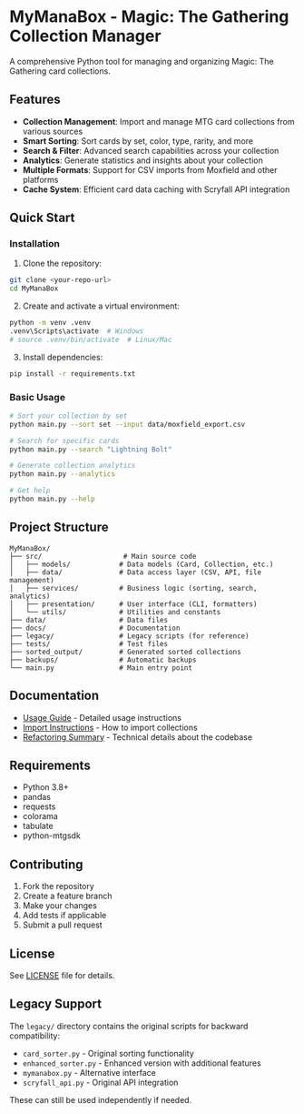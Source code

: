 # MyManaBox - Magic: The Gathering Collection Manager

A comprehensive Python tool for managing and organizing Magic: The Gathering card collections.

## Features

- **Collection Management**: Import and manage MTG card collections from various sources
- **Smart Sorting**: Sort cards by set, color, type, rarity, and more
- **Search & Filter**: Advanced search capabilities across your collection
- **Analytics**: Generate statistics and insights about your collection
- **Multiple Formats**: Support for CSV imports from Moxfield and other platforms
- **Cache System**: Efficient card data caching with Scryfall API integration

## Quick Start

### Installation

1. Clone the repository:

```bash
git clone <your-repo-url>
cd MyManaBox
```

2. Create and activate a virtual environment:

```bash
python -m venv .venv
.venv\Scripts\activate  # Windows
# source .venv/bin/activate  # Linux/Mac
```

3. Install dependencies:

```bash
pip install -r requirements.txt
```

### Basic Usage

```bash
# Sort your collection by set
python main.py --sort set --input data/moxfield_export.csv

# Search for specific cards
python main.py --search "Lightning Bolt"

# Generate collection analytics
python main.py --analytics

# Get help
python main.py --help
```

## Project Structure

```text
MyManaBox/
├── src/                    # Main source code
│   ├── models/            # Data models (Card, Collection, etc.)
│   ├── data/              # Data access layer (CSV, API, file management)
│   ├── services/          # Business logic (sorting, search, analytics)
│   ├── presentation/      # User interface (CLI, formatters)
│   └── utils/             # Utilities and constants
├── data/                  # Data files
├── docs/                  # Documentation
├── legacy/                # Legacy scripts (for reference)
├── tests/                 # Test files
├── sorted_output/         # Generated sorted collections
├── backups/               # Automatic backups
└── main.py                # Main entry point
```

## Documentation

- [Usage Guide](docs/USAGE.md) - Detailed usage instructions
- [Import Instructions](docs/IMPORT_INSTRUCTIONS.md) - How to import collections
- [Refactoring Summary](docs/REFACTORING_SUMMARY.md) - Technical details about the codebase

## Requirements

- Python 3.8+
- pandas
- requests
- colorama
- tabulate
- python-mtgsdk

## Contributing

1. Fork the repository
2. Create a feature branch
3. Make your changes
4. Add tests if applicable
5. Submit a pull request

## License

See [LICENSE](LICENSE) file for details.

## Legacy Support

The `legacy/` directory contains the original scripts for backward compatibility:

- `card_sorter.py` - Original sorting functionality
- `enhanced_sorter.py` - Enhanced version with additional features
- `mymanabox.py` - Alternative interface
- `scryfall_api.py` - Original API integration

These can still be used independently if needed.
